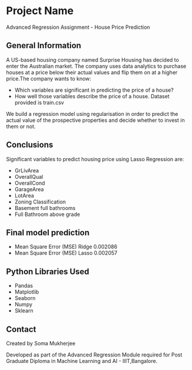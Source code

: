 # Project Name
Advanced Regression Assignment - House Price Prediction


## General Information
A US-based housing company named Surprise Housing has decided to enter the Australian market. The company uses data analytics to purchase houses at a price below their actual values and flip them on at a higher price.The company wants to know:
- Which variables are significant in predicting the price of a house?
- How well those variables describe the price of a house.
Dataset provided is train.csv

We build a regression model using regularisation in order to predict the actual value of the prospective properties and decide whether to invest in them or not.

## Conclusions
 Significant variables to predict housing price using Lasso Regression are:

  - GrLivArea 
  - OverallQual
  - OverallCond
  - GarageArea
  - LotArea
  - Zoning Classification
  - Basement full bathrooms
  - Full Bathroom above grade


## Final model prediction
   
 - Mean Square Error (MSE) Ridge 0.002086 	
 - Mean Square Error (MSE) Lasso 0.002057


## Python Libraries Used
- Pandas 
- Matplotlib 
- Seaborn 
- Numpy
- Sklearn  



## Contact
Created by Soma Mukherjee


Developed as part of the Advanced Regression Module required for Post Graduate Diploma in Machine Learning and AI - IIIT,Bangalore.